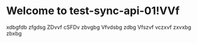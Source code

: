 # Welcome to test-sync-api-01!VVf
xdbgfdb
zfgdsg
ZDvvf
cSFDv
zbvgbg
Vfvdsbg
zdbg
Vfszvf
vczxvf
zxvxbg
zbxbg
